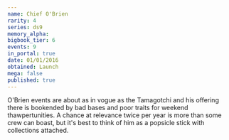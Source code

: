 ```yaml
---
name: Chief O'Brien
rarity: 4
series: ds9
memory_alpha:
bigbook_tier: 6
events: 9
in_portal: true
date: 01/01/2016
obtained: Launch
mega: false
published: true
---
```


O'Brien events are about as in vogue as the Tamagotchi and his offering there is bookended by bad bases and poor traits for weekend thawpertunities. A chance at relevance twice per year is more than some crew can boast, but it's best to think of him as a popsicle stick with collections attached.
